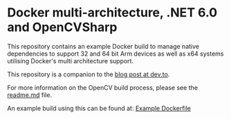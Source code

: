 # Docker multi-architecture, .NET 6.0 and OpenCVSharp

This repository contains an example Docker build to manage native dependencies to support 32 and 64 bit Arm devices as well as x64 systems utilising Docker's multi architecture support.

This repository is a companion to the [blog post at dev.to](https://dev.to/syamaner/docker-multi-architecture-net-60-and-opencvsharp-1okd).


For more information on the OpenCV build process, please see the [readme.md](./docker/readme.md) file.

An example build using this can be found at: [Example Dockerfile](./src/BenchmarkApp/Dockerfile)
